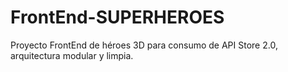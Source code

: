 # FrontEnd-SUPERHEROES
Proyecto FrontEnd de héroes 3D para consumo de API Store 2.0, arquitectura modular y limpia.
